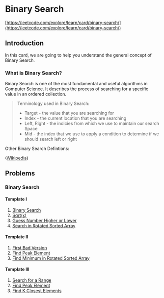 # Binary Search

[https://leetcode.com/explore/learn/card/binary-search/](https://leetcode.com/explore/learn/card/binary-search/)

## Introduction

In this card, we are going to help you understand the general concept of Binary Search.

### What is Binary Search?

Binary Search is one of the most fundamental and useful algorithms in Computer Science. It describes the process of searching for a specific value in an ordered collection.

> Terminology used in Binary Search:
>
> - Target - the value that you are searching for
> - Index - the current location that you are searching
> - Left, Right - the indicies from which we use to maintain our search Space
> - Mid - the index that we use to apply a condition to determine if we should search left or right

Other Binary Search Defintions:

([Wikipedia](https://en.wikipedia.org/wiki/Binary_search_algorithm))

## Problems

### Binary Search

#### Template I

1. [Binary Search](BinarySearch.md)
2. [Sqrt(x)](SqrtX.md)
3. [Guess Number Higher or Lower](GuessNumber.md)
4. [Search in Rotated Sorted Array](SearchRotated.md)

#### Template II

1. [First Bad Version](FirstBadVersion.md)
2. [Find Peak Element](PeakElement.md)
3. [Find Minimum in Rotated Sorted Array](MinRotated.md)

#### Template III

1. [Search for a Range](SearchRange.md)
2. [Find Peak Element](PeakElement.md)
3. [Find K Closest Elements](KClosest.md)
